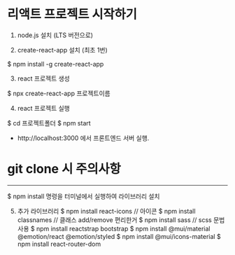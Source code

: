 # 리액트 프로젝트 시작하기 

1. node.js 설치 (LTS 버전으로)

2. create-react-app 설치 (최초 1번)

$ npm install -g create-react-app

3. react 프로젝트 생성

$ npx create-react-app 프로젝트이름

4. react 프로젝트 실행

$ cd 프로젝트폴더
$ npm start
- http://localhost:3000 에서 프론트엔드 서버 실행.


# git clone 시 주의사항
---

$ npm install
명령을 터미널에서 실행하여 라이브러리 설치

5. 추가 라이브러리
$ npm install react-icons  // 아이콘
$ npm install classnames   // 클래스 add/remove 편리한거
$ npm install sass // scss 문법 사용
$ npm install reactstrap bootstrap
$ npm install @mui/material @emotion/react @emotion/styled
$ npm install @mui/icons-material
$ npm install react-router-dom